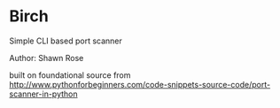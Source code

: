 # Birch
Simple CLI based port scanner

Author: Shawn Rose

built on foundational source from http://www.pythonforbeginners.com/code-snippets-source-code/port-scanner-in-python 
